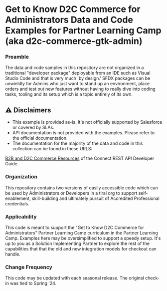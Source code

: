 # Get to Know D2C Commerce for Administrators Data and Code Examples for Partner Learning Camp (aka d2c-commerce-gtk-admin)

### Preamble

The data and code samples in this repository are not organized in a traditional "developer package" deployable from an IDE such as Visual Studio Code and that is very much 'by design.' SFDX packages can be unwieldly for Admins who just want to stand up an environment, place orders and test out new features without having to really dive into coding tasks, tooling and its setup which is a topic entirely of its own.

## ⚠️ Disclaimers

- This example is provided as-is. It's not officially supported by Salesforce or covered by SLAs.
- API documentation is not provided with the examples. Please refer to the official documentation.
- The documentation for the majority of the data and code in this collection can be found in these URLS:

[B2B and D2C Commerce Resources](https://developer.salesforce.com/docs/atlas.en-us.chatterapi.meta/chatterapi/connect_resources_commerce.htm) of the Connect REST API Developer Guide.

### Organization

This repository contains two versions of easily accessible code which can be used by Administrators or Developers in a tiral org to support self-enablement, skill-building and ultimately pursuit of Accredited Professional credentials.

### Applicability

This code is meant to support the "Get to Know D2C Commerce for Administrators" Partner Learning Camp curriculum in the Partner Learning Camp. Examples here may be oversimplified to support a speedy setup. It's up to you as a Solution Implementing Partner to explore the rest of the capabilities that that the old and new integration models for checkout can handle.

### Change Frequency

This code may be updated with each seasonal release. The original check-in was tied to Spring '24.
